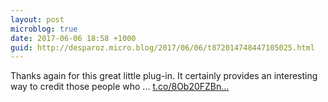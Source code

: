 ```yaml
---
layout: post
microblog: true
date: 2017-06-06 18:58 +1000
guid: http://desparoz.micro.blog/2017/06/06/t872014748447105025.html
---
```

Thanks again for this great little plug-in. It certainly provides an interesting way to credit those people who ... [t.co/8Ob20FZBn...](https://t.co/8Ob20FZBnO)
